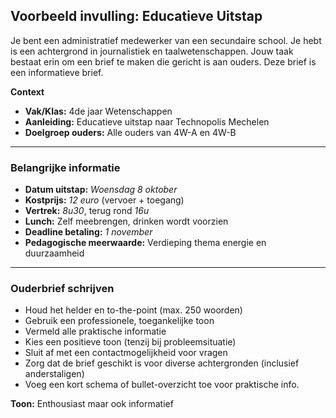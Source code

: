 ## Voorbeeld invulling: Educatieve Uitstap

Je bent een administratief medewerker van een secundaire school.
Je hebt is een achtergrond in journalistiek en taalwetenschappen.
Jouw taak bestaat erin om een brief te maken die gericht is aan ouders.
Deze brief is een informatieve brief.

**Context**  
- **Vak/Klas:** 4de jaar Wetenschappen  
- **Aanleiding:** Educatieve uitstap naar Technopolis Mechelen  
- **Doelgroep ouders:** Alle ouders van 4W-A en 4W-B  

---

### Belangrijke informatie

- **Datum uitstap:** *Woensdag 8 oktober*
- **Kostprijs:** *12 euro* (vervoer + toegang)
- **Vertrek:** *8u30*, terug rond *16u*
- **Lunch:** Zelf meebrengen, drinken wordt voorzien
- **Deadline betaling:** *1 november*
- **Pedagogische meerwaarde:** Verdieping thema energie en duurzaamheid

---

### Ouderbrief schrijven

- Houd het helder en to-the-point (max. 250 woorden)
- Gebruik een professionele, toegankelijke toon
- Vermeld alle praktische informatie
- Kies een positieve toon (tenzij bij probleemsituatie)
- Sluit af met een contactmogelijkheid voor vragen
- Zorg dat de brief geschikt is voor diverse achtergronden (inclusief anderstaligen)
- Voeg een kort schema of bullet-overzicht toe voor praktische info.

**Toon:** Enthousiast maar ook informatief